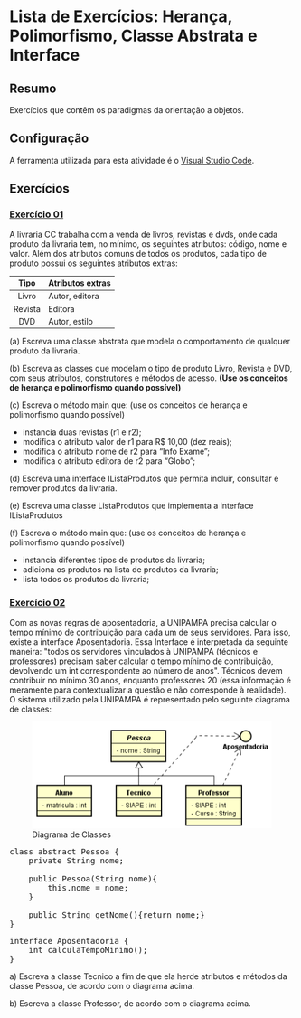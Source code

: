 # Lista de Exercícios: Herança, Polimorfismo, Classe Abstrata e Interface

## Resumo
Exercícios que contêm os paradigmas da orientação a objetos.

## Configuração
A ferramenta utilizada para esta atividade é o [Visual Studio Code](https://code.visualstudio.com/download).

## Exercícios

### [Exercício 01](./exercicio_01)

A livraria CC trabalha com a venda de livros, revistas e dvds, onde cada produto da livraria tem, no mínimo, os seguintes atributos: código, nome e valor. Além dos atributos comuns de todos os produtos, cada tipo de produto possui os seguintes atributos extras:

|   Tipo  	| Atributos extras 	|
|:-------:	|------------------	|
|  Livro  	| Autor, editora   	|
| Revista 	| Editora          	|
|   DVD   	| Autor, estilo    	|

(a) Escreva uma classe abstrata que modela o comportamento de qualquer produto da livraria.

(b) Escreva as classes que modelam o tipo de produto Livro, Revista e DVD, com seus atributos, construtores e métodos de acesso. **(Use os conceitos de herança e polimorfismo quando possível)**

(c) Escreva o método main que: (use os conceitos de herança e polimorfismo quando possível)
* instancia duas revistas (r1 e r2);
* modifica o atributo valor de r1 para R$ 10,00 (dez reais);
* modifica o atributo nome de r2 para “Info Exame”;
* modifica o atributo editora de r2 para “Globo”;

(d) Escreva uma interface IListaProdutos que permita incluir, consultar e remover produtos da livraria.

(e) Escreva uma classe ListaProdutos que implementa a interface IListaProdutos

(f) Escreva o método main que: (use os conceitos de herança e polimorfismo quando possível)
* instancia diferentes tipos de produtos da livraria;
* adiciona os produtos na lista de produtos da livraria;
* lista todos os produtos da livraria;

### [Exercício 02](./exercicio_02)

Com as novas regras de aposentadoria, a UNIPAMPA precisa calcular o tempo mínimo de contribuição para cada um de seus servidores. Para isso, existe a interface Aposentadoria. Essa Interface é interpretada da seguinte maneira: "todos os servidores vinculados à UNIPAMPA (técnicos e professores) precisam saber calcular o tempo mínimo de contribuição, devolvendo um int correspondente ao número de anos". Técnicos devem contribuir no mínimo 30 anos, enquanto professores 20 (essa informação é meramente para contextualizar a questão e não corresponde à realidade). O sistema utilizado pela UNIPAMPA é representado pelo seguinte diagrama de classes:

<figure><img src="exercicio_02/diagrama_de_classes.png" alt="Diagrama de Classes"><figcaption>Diagrama de Classes</figcaption></figure>

<pre>
class abstract Pessoa {
    private String nome;

    public Pessoa(String nome){
        this.nome = nome;
    }

    public String getNome(){return nome;}
}
</pre>

<pre>
interface Aposentadoria {
    int calculaTempoMinimo();
}
</pre>

a) Escreva a classe Tecnico a fim de que ela herde atributos e métodos da classe Pessoa, de acordo com o diagrama acima.

b) Escreva a classe Professor, de acordo com o diagrama acima.